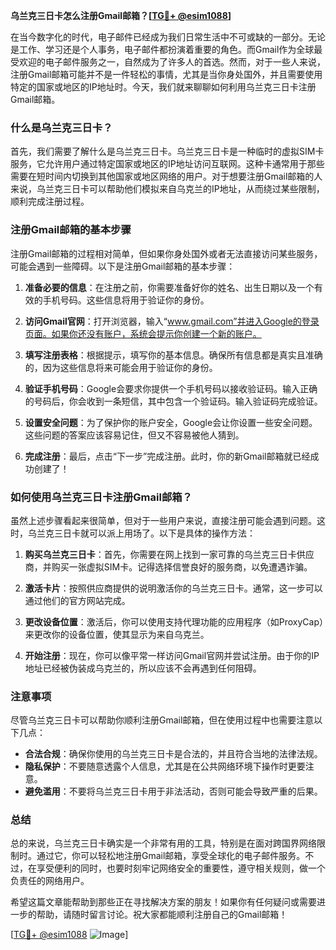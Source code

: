 **乌兰克三日卡怎么注册Gmail邮箱？[[TG💪+ @esim1088](https://t.me/s/esim1088)]**

在当今数字化的时代，电子邮件已经成为我们日常生活中不可或缺的一部分。无论是工作、学习还是个人事务，电子邮件都扮演着重要的角色。而Gmail作为全球最受欢迎的电子邮件服务之一，自然成为了许多人的首选。然而，对于一些人来说，注册Gmail邮箱可能并不是一件轻松的事情，尤其是当你身处国外，并且需要使用特定的国家或地区的IP地址时。今天，我们就来聊聊如何利用乌兰克三日卡注册Gmail邮箱。

### 什么是乌兰克三日卡？

首先，我们需要了解什么是乌兰克三日卡。乌兰克三日卡是一种临时的虚拟SIM卡服务，它允许用户通过特定国家或地区的IP地址访问互联网。这种卡通常用于那些需要在短时间内切换到其他国家或地区网络的用户。对于想要注册Gmail邮箱的人来说，乌兰克三日卡可以帮助他们模拟来自乌克兰的IP地址，从而绕过某些限制，顺利完成注册过程。

### 注册Gmail邮箱的基本步骤

注册Gmail邮箱的过程相对简单，但如果你身处国外或者无法直接访问某些服务，可能会遇到一些障碍。以下是注册Gmail邮箱的基本步骤：

1. **准备必要的信息**：在注册之前，你需要准备好你的姓名、出生日期以及一个有效的手机号码。这些信息将用于验证你的身份。

2. **访问Gmail官网**：打开浏览器，输入“www.gmail.com”并进入Google的登录页面。如果你还没有账户，系统会提示你创建一个新的账户。

3. **填写注册表格**：根据提示，填写你的基本信息。确保所有信息都是真实且准确的，因为这些信息将来可能会用于验证你的身份。

4. **验证手机号码**：Google会要求你提供一个手机号码以接收验证码。输入正确的号码后，你会收到一条短信，其中包含一个验证码。输入验证码完成验证。

5. **设置安全问题**：为了保护你的账户安全，Google会让你设置一些安全问题。这些问题的答案应该容易记住，但又不容易被他人猜到。

6. **完成注册**：最后，点击“下一步”完成注册。此时，你的新Gmail邮箱就已经成功创建了！

### 如何使用乌兰克三日卡注册Gmail邮箱？

虽然上述步骤看起来很简单，但对于一些用户来说，直接注册可能会遇到问题。这时，乌兰克三日卡就可以派上用场了。以下是具体的操作方法：

1. **购买乌兰克三日卡**：首先，你需要在网上找到一家可靠的乌兰克三日卡供应商，并购买一张虚拟SIM卡。记得选择信誉良好的服务商，以免遭遇诈骗。

2. **激活卡片**：按照供应商提供的说明激活你的乌兰克三日卡。通常，这一步可以通过他们的官方网站完成。

3. **更改设备位置**：激活后，你可以使用支持代理功能的应用程序（如ProxyCap）来更改你的设备位置，使其显示为来自乌克兰。

4. **开始注册**：现在，你可以像平常一样访问Gmail官网并尝试注册。由于你的IP地址已经被伪装成乌克兰的，所以应该不会再遇到任何阻碍。

### 注意事项

尽管乌兰克三日卡可以帮助你顺利注册Gmail邮箱，但在使用过程中也需要注意以下几点：

- **合法合规**：确保你使用的乌兰克三日卡是合法的，并且符合当地的法律法规。
- **隐私保护**：不要随意透露个人信息，尤其是在公共网络环境下操作时更要注意。
- **避免滥用**：不要将乌兰克三日卡用于非法活动，否则可能会导致严重的后果。

### 总结

总的来说，乌兰克三日卡确实是一个非常有用的工具，特别是在面对跨国界网络限制时。通过它，你可以轻松地注册Gmail邮箱，享受全球化的电子邮件服务。不过，在享受便利的同时，也要时刻牢记网络安全的重要性，遵守相关规则，做一个负责任的网络用户。

希望这篇文章能帮助到那些正在寻找解决方案的朋友！如果你有任何疑问或需要进一步的帮助，请随时留言讨论。祝大家都能顺利注册自己的Gmail邮箱！

[[TG💪+ @esim1088](https://t.me/s/esim1088) ![Image](https://i.postimg.cc/4NQfJmqS/Snipaste-2025-05-13-00-14-12.png)]